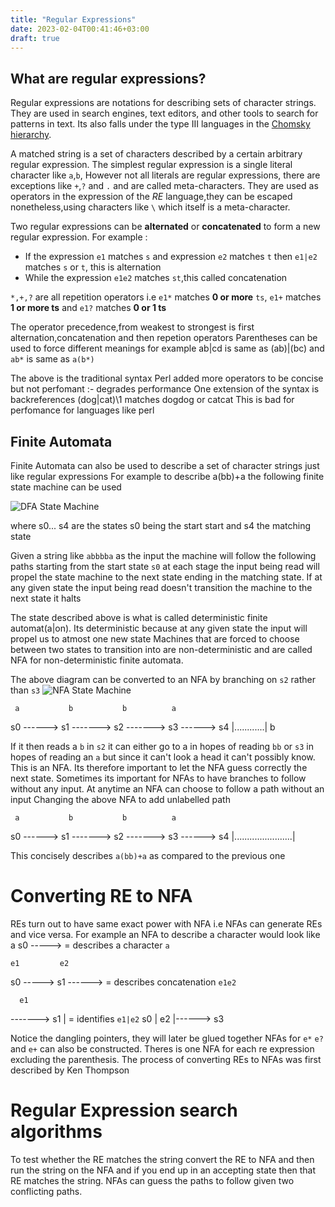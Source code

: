 ```yaml
---
title: "Regular Expressions"
date: 2023-02-04T00:41:46+03:00
draft: true
---
```


## What are regular expressions?

Regular expressions are notations for describing sets of character strings. They are used in search engines, text editors, and other tools to search for patterns in text. Its also falls under the type III languages in the [Chomsky hierarchy](https://en.wikipedia.org/wiki/Chomsky_hierarchy).

A matched string is a set of characters described by a certain arbitrary regular expression. The simplest regular expression is a single literal character like `a`,`b`, However not all literals are regular expressions, there are exceptions like `+`,`?` and `.` and are called meta-characters. They are used as operators in the expression of the _RE_ language,they can be escaped nonetheless,using characters like `\` which itself is a meta-character.

Two regular expressions can be **alternated** or **concatenated** to form a new regular expression.
For example :

-   If the expression `e1` matches `s` and expression `e2` matches `t` then `e1|e2` matches `s` or `t`, this is alternation
-   While the expression `e1e2` matches `st`,this called concatenation

`*,+,?` are all repetition operators i.e `e1*` matches **0 or more** `ts`, `e1+` matches **1 or more ts** and `e1?` matches **0 or 1 ts**

The operator precedence,from weakest to strongest is first alternation,concatenation and then repetion operators
Parentheses can be used to force different meanings for example ab|cd is same as (ab)|(bc) and `ab*` is same as `a(b*)`

The above is the traditional syntax
Perl added more operators to be concise but not perfomant :- degrades performance
One extension of the syntax is backreferences (dog|cat)\1 matches dogdog or catcat
This is bad for perfomance for languages like perl

## Finite Automata

Finite Automata can also be used to describe a set of character strings just like regular expressions
For example to describe a(bb)+a the following finite state machine can be used

![DFA State Machine](/finite-automaton.png)

where s0... s4 are the states s0 being the start start and s4 the matching state

Given a string like `abbbba` as the input the machine will follow the following paths starting from the start state `s0`
at each stage the input being read will propel the state machine to the next state ending in the matching state. If at any
given state the input being read doesn't transition the machine to the next state it halts

The state described above is what is called deterministic finite automat(a|on). Its deterministic because at any given
state the input will propel us to atmost one new state
Machines that are forced to choose between two states to transition into are non-deterministic and are called NFA for
non-deterministic finite automata.

The above diagram can be converted to an NFA by branching on `s2` rather than `s3`
![NFA State Machine](/finite-automaton.png)

     a           b           b          a

s0 ------> s1 -------> s2 -------> s3 ------> s4
|............|
b

If it then reads a `b` in `s2` it can either go to a in hopes of reading `bb` or `s3` in hopes of reading an `a` but since
it can't look a head it can't possibly know. This is an NFA. Its therefore important to let the NFA guess correctly the next state.
Sometimes its important for NFAs to have branches to follow without any input. At anytime an NFA can choose to follow a path without an input
Changing the above NFA to add unlabelled path

     a           b           b          a

s0 ------> s1 -------> s2 -------> s3 ------> s4
|.......................|

This concisely describes `a(bb)+a` as compared to the previous one

# Converting RE to NFA

REs turn out to have same exact power with NFA i.e NFAs can generate REs and vice versa.
For example an NFA to describe a character would look like
a
s0 -----> = describes a character `a`

    e1         e2

s0 -----> s1 ------> = describes concatenation `e1e2`

      e1

-------> s1
| = identifies `e1|e2`
s0 | e2
|------> s3

Notice the dangling pointers, they will later be glued together
NFAs for `e*` `e?` and `e+` can also be constructed.
Theres is one NFA for each re expression excluding the parenthesis.
The process of converting REs to NFAs was first described by Ken Thompson

# Regular Expression search algorithms

To test whether the RE matches the string convert the RE to NFA and then run the string on the NFA and
if you end up in an accepting state then that RE matches the string. NFAs can guess the paths to follow given
two conflicting paths.
